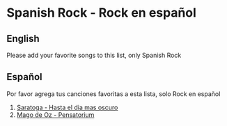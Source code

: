 ﻿# Spanish Rock - Rock en español

## English
Please add your favorite songs to this list, only Spanish Rock 

## Español
Por favor agrega tus canciones favoritas a esta lista, solo Rock en español

1. [Saratoga - Hasta el dia mas oscuro](https://www.youtube.com/watch?v=2PY20XD9X5M)
2. [Mago de Oz - Pensatorium](https://www.youtube.com/watch?v=eOZhOiWfDrY)